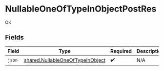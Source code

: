 # NullableOneOfTypeInObjectPostRes

OK


## Fields

| Field                                                                                | Type                                                                                 | Required                                                                             | Description                                                                          |
| ------------------------------------------------------------------------------------ | ------------------------------------------------------------------------------------ | ------------------------------------------------------------------------------------ | ------------------------------------------------------------------------------------ |
| `json`                                                                               | [shared.NullableOneOfTypeInObject](../../models/shared/nullableoneoftypeinobject.md) | :heavy_check_mark:                                                                   | N/A                                                                                  |